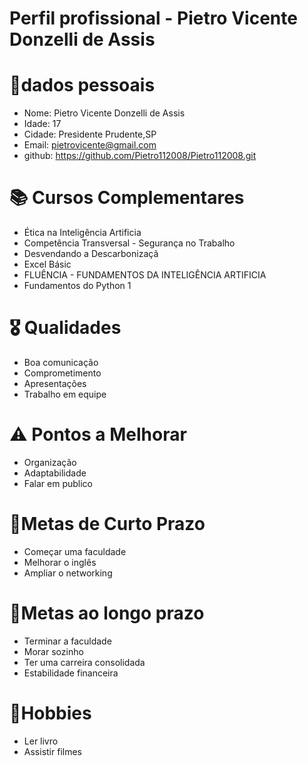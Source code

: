 # Perfil profissional - Pietro Vicente Donzelli de Assis



# 🪪dados pessoais
* Nome: Pietro Vicente Donzelli de Assis
* Idade: 17 
* Cidade: Presidente Prudente,SP
* Email: pietrovicente@gmail.com
* github: https://github.com/Pietro112008/Pietro112008.git


# 📚 Cursos Complementares
* Ética na Inteligência Artificia
* Competência Transversal - Segurança no Trabalho
* Desvendando a Descarbonizaçã
* Excel Básic
* FLUÊNCIA - FUNDAMENTOS DA INTELIGÊNCIA ARTIFICIA
* Fundamentos do Python 1


# 🎖 Qualidades
*   Boa comunicação
*  Comprometimento
*  Apresentações 
* Trabalho em equipe

# ⚠️ Pontos a Melhorar
* Organização
* Adaptabilidade 
* Falar em publico

# 🎯Metas de Curto Prazo
* Começar uma faculdade
* Melhorar o inglês
* Ampliar o networking

# 🎯Metas ao longo prazo
* Terminar a faculdade
* Morar sozinho
* Ter uma carreira consolidada 
* Estabilidade financeira

#  📖Hobbies
* Ler livro
* Assistir filmes
